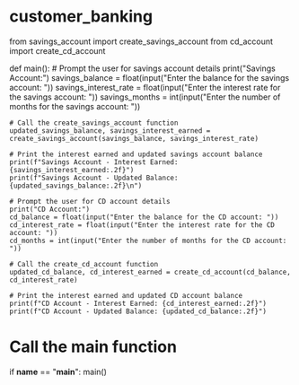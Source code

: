 # customer_banking

from savings_account import create_savings_account
from cd_account import create_cd_account

def main():
    # Prompt the user for savings account details
    print("Savings Account:")
    savings_balance = float(input("Enter the balance for the savings account: "))
    savings_interest_rate = float(input("Enter the interest rate for the savings account: "))
    savings_months = int(input("Enter the number of months for the savings account: "))
    
    # Call the create_savings_account function
    updated_savings_balance, savings_interest_earned = create_savings_account(savings_balance, savings_interest_rate)
    
    # Print the interest earned and updated savings account balance
    print(f"Savings Account - Interest Earned: {savings_interest_earned:.2f}")
    print(f"Savings Account - Updated Balance: {updated_savings_balance:.2f}\n")
    
    # Prompt the user for CD account details
    print("CD Account:")
    cd_balance = float(input("Enter the balance for the CD account: "))
    cd_interest_rate = float(input("Enter the interest rate for the CD account: "))
    cd_months = int(input("Enter the number of months for the CD account: "))
    
    # Call the create_cd_account function
    updated_cd_balance, cd_interest_earned = create_cd_account(cd_balance, cd_interest_rate)
    
    # Print the interest earned and updated CD account balance
    print(f"CD Account - Interest Earned: {cd_interest_earned:.2f}")
    print(f"CD Account - Updated Balance: {updated_cd_balance:.2f}")

# Call the main function
if __name__ == "__main__":
    main()


